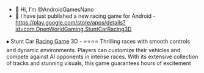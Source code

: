 - 👋 Hi, I’m @AndroidGamesNano
- 👀 I have just published a new racing game for Android - https://play.google.com/store/apps/details?id=com.OpenWorldGaming.StuntCarRacing3D

⦁	Stunt Car 						<a href="https://play.google.com/store/apps/details?id=com.OpenWorldGaming.StuntCarRacing3D">Racing Game</a> 3D - ⭐⭐⭐⭐ Thrilling races with smooth controls and dynamic environments. Players can customize their vehicles and compete against  AI opponents in intense races. With its extensive collection of tracks and stunning visuals, this game guarantees hours of excitement
<!---
AndroidGamesNano/AndroidGamesNano is a ✨ special ✨ repository because its `README.md` (this file) appears on your GitHub profile.
You can click the Preview link to take a look at your changes.
--->

